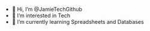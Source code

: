 - 👋 Hi, I’m @JamieTechGithub
- 🤔 I’m interested in Tech
- 🙂 I’m currently learning Spreadsheets and Databases
